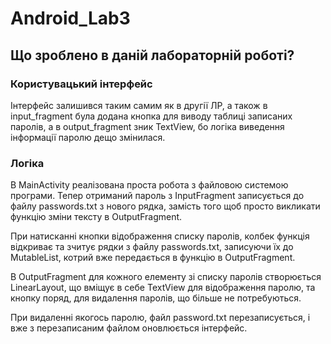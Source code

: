 # Android_Lab3

## Що зроблено в даній лабораторній роботі?

### Користувацький інтерфейс

Інтерфейс залишився таким самим як в другії ЛР, а також в input_fragment була додана кнопка для виводу таблиці записаних паролів, а в output_fragment зник TextView, бо логіка виведення інформації паролю дещо змінилася.

### Логіка

В MainActivity реалізована проста робота з файловою системою програми. Тепер отриманий пароль з InputFragment записується до файлу passwords.txt з нового рядка, замість того щоб просто викликати функцію зміни тексту в OutputFragment.

При натисканні кнопки відображення списку паролів, колбек функція відкриває та зчитує рядки з файлу passwords.txt, записуючи їх до MutableList, котрий вже передається в функцію в OutputFragment.

В OutputFragment для кожного елементу зі списку паролів створюється LinearLayout, що вміщує в себе TextView для відображення паролю, та кнопку поряд, для видалення паролів, що більше не потребуються.

При видаленні якогось паролю, файл password.txt перезаписується, і вже з перезаписаним файлом оновлюється інтерфейс.

